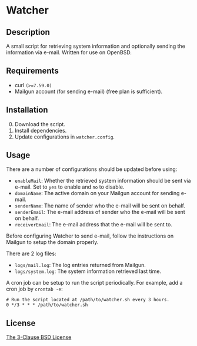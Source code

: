 # Watcher #

## Description ##

A small script for retrieving system information and optionally sending the
information via e-mail. Written for use on OpenBSD.

## Requirements ##

* curl `(>=7.59.0)`
* Mailgun account (for sending e-mail) (free plan is sufficient).

## Installation ##

0. Download the script.
1. Install dependencies.
2. Update configurations in `watcher.config`.

## Usage ##

There are a number of configurations should be updated before using:

* `enableMail`: Whether the retrieved system information should be sent via
e-mail. Set to `yes` to enable and `no` to disable.
* `domainName`: The active domain on your Mailgun account for sending e-mail.
* `senderName`: The name of sender who the e-mail will be sent on behalf.
* `senderEmail`: The e-mail address of sender who the e-mail will be sent on
behalf.
* `receiverEmail`: The e-mail address that the e-mail will be sent to.

Before configuring Watcher to send e-mail, follow the instructions on Mailgun
to setup the domain properly.

There are 2 log files:

* `logs/mail.log`: The log entries returned from Mailgun.
* `logs/system.log`: The system information retrieved last time.

A cron job can be setup to run the script periodically. For example, add a cron
job by `crontab -e`:

    # Run the script located at /path/to/watcher.sh every 3 hours.
    0 */3 * * * /path/to/watcher.sh

## License ##

[The 3-Clause BSD License](http://opensource.org/licenses/BSD-3-Clause)